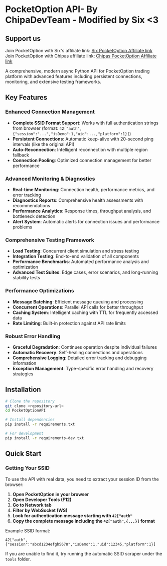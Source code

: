 # PocketOption API- By ChipaDevTeam - Modified by Six <3

## Support us
Join PocketOption with Six's affiliate link: [Six PocketOption Affiliate link](https://u3.shortink.io/main?utm_campaign=821725&utm_source=affiliate&utm_medium=sr&a=IqeAmBtFTrEWbh&ac=api&code=DLN960)
<br>
Join PocketOption with Chipas affiliate link: [Chipas PocketOption Affiliate link](https://u3.shortink.io/smart/SDIaxbeamcYYqB) 

A comprehensive, modern async Python API for PocketOption trading platform with advanced features including persistent connections, monitoring, and extensive testing frameworks.

## Key Features

### Enhanced Connection Management
- **Complete SSID Format Support**: Works with full authentication strings from browser (format: `42["auth",{"session":"...","isDemo":1,"uid":...,"platform":1}]`)
- **Persistent Connections**: Automatic keep-alive with 20-second ping intervals (like the original API)
- **Auto-Reconnection**: Intelligent reconnection with multiple region fallback
- **Connection Pooling**: Optimized connection management for better performance

### Advanced Monitoring & Diagnostics
- **Real-time Monitoring**: Connection health, performance metrics, and error tracking
- **Diagnostics Reports**: Comprehensive health assessments with recommendations
- **Performance Analytics**: Response times, throughput analysis, and bottleneck detection
- **Alert System**: Automatic alerts for connection issues and performance problems

### Comprehensive Testing Framework
- **Load Testing**: Concurrent client simulation and stress testing
- **Integration Testing**: End-to-end validation of all components
- **Performance Benchmarks**: Automated performance analysis and optimization
- **Advanced Test Suites**: Edge cases, error scenarios, and long-running stability tests

### Performance Optimizations
- **Message Batching**: Efficient message queuing and processing
- **Concurrent Operations**: Parallel API calls for better throughput
- **Caching System**: Intelligent caching with TTL for frequently accessed data
- **Rate Limiting**: Built-in protection against API rate limits

### Robust Error Handling
- **Graceful Degradation**: Continues operation despite individual failures
- **Automatic Recovery**: Self-healing connections and operations
- **Comprehensive Logging**: Detailed error tracking and debugging information
- **Exception Management**: Type-specific error handling and recovery strategies

## Installation

```bash
# Clone the repository
git clone <repository-url>
cd PocketOptionAPI

# Install dependencies
pip install -r requirements.txt

# For development
pip install -r requirements-dev.txt
```

## Quick Start

### Getting Your SSID

To use the API with real data, you need to extract your session ID from the browser:

1. **Open PocketOption in your browser**
2. **Open Developer Tools (F12)**
3. **Go to Network tab**
4. **Filter by WebSocket (WS)**
5. **Look for authentication message starting with `42["auth"`**
6. **Copy the complete message including the `42["auth",{...}]` format**

Example SSID format:
```
42["auth",{"session":"abcd1234efgh5678","isDemo":1,"uid":12345,"platform":1}]
```

If you are unable to find it, try running the automatic SSID scraper under the `tools` folder.